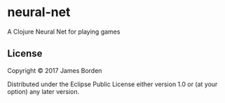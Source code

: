 # neural-net

A Clojure Neural Net for playing games

## License

Copyright © 2017 James Borden

Distributed under the Eclipse Public License either version 1.0 or (at
your option) any later version.
